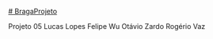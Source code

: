 [# BragaProjeto](https://drive.google.com/file/d/1BNFezer5SbmtRTfwh5xmUF5y_qseSVBC/view?usp=sharing)

Projeto 05 
Lucas Lopes 
Felipe Wu
Otávio Zardo 
Rogério Vaz 
